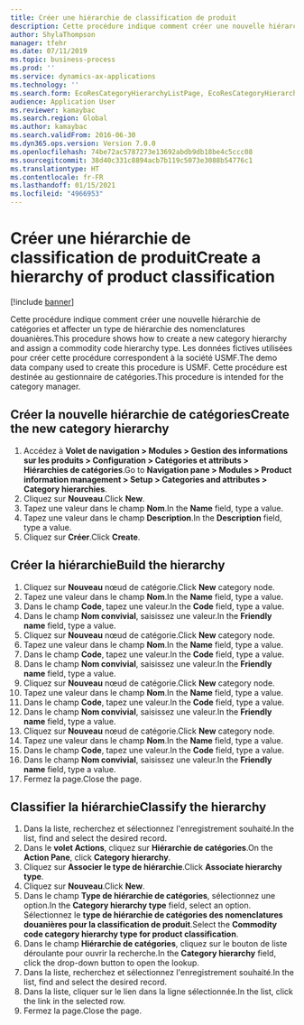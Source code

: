 ```yaml
---
title: Créer une hiérarchie de classification de produit
description: Cette procédure indique comment créer une nouvelle hiérarchie de catégories et affecter un type de hiérarchie des nomenclatures douanières.
author: ShylaThompson
manager: tfehr
ms.date: 07/11/2019
ms.topic: business-process
ms.prod: ''
ms.service: dynamics-ax-applications
ms.technology: ''
ms.search.form: EcoResCategoryHierarchyListPage, EcoResCategoryHierarchyCreate, EcoResCategory, EcoResCategoryHierarchyRole, EcoResProductCategory, EcoResCategorySearchList, EcoResCategoryHierarchyFactbox, EcoResCategoryFriendlyName, EcoResCategoryAddProduct
audience: Application User
ms.reviewer: kamaybac
ms.search.region: Global
ms.author: kamaybac
ms.search.validFrom: 2016-06-30
ms.dyn365.ops.version: Version 7.0.0
ms.openlocfilehash: 74be72ac5787273e13692abdb9db18be4c5ccc08
ms.sourcegitcommit: 38d40c331c8894acb7b119c5073e3088b54776c1
ms.translationtype: HT
ms.contentlocale: fr-FR
ms.lasthandoff: 01/15/2021
ms.locfileid: "4966953"
---
```

# <a name="create-a-hierarchy-of-product-classification"></a><span data-ttu-id="38b26-103">Créer une hiérarchie de classification de produit</span><span class="sxs-lookup"><span data-stu-id="38b26-103">Create a hierarchy of product classification</span></span>

[!include [banner](../../includes/banner.md)]

<span data-ttu-id="38b26-104">Cette procédure indique comment créer une nouvelle hiérarchie de catégories et affecter un type de hiérarchie des nomenclatures douanières.</span><span class="sxs-lookup"><span data-stu-id="38b26-104">This procedure shows how to create a new category hierarchy and assign a commodity code hierarchy type.</span></span> <span data-ttu-id="38b26-105">Les données fictives utilisées pour créer cette procédure correspondent à la société USMF.</span><span class="sxs-lookup"><span data-stu-id="38b26-105">The demo data company used to create this procedure is USMF.</span></span> <span data-ttu-id="38b26-106">Cette procédure est destinée au gestionnaire de catégories.</span><span class="sxs-lookup"><span data-stu-id="38b26-106">This procedure is intended for the category manager.</span></span>


## <a name="create-the-new-category-hierarchy"></a><span data-ttu-id="38b26-107">Créer la nouvelle hiérarchie de catégories</span><span class="sxs-lookup"><span data-stu-id="38b26-107">Create the new category hierarchy</span></span>
1. <span data-ttu-id="38b26-108">Accédez à **Volet de navigation > Modules > Gestion des informations sur les produits > Configuration > Catégories et attributs > Hiérarchies de catégories**.</span><span class="sxs-lookup"><span data-stu-id="38b26-108">Go to **Navigation pane > Modules > Product information management > Setup > Categories and attributes > Category hierarchies**.</span></span>
2. <span data-ttu-id="38b26-109">Cliquez sur **Nouveau**.</span><span class="sxs-lookup"><span data-stu-id="38b26-109">Click **New**.</span></span>
3. <span data-ttu-id="38b26-110">Tapez une valeur dans le champ **Nom**.</span><span class="sxs-lookup"><span data-stu-id="38b26-110">In the **Name** field, type a value.</span></span>
4. <span data-ttu-id="38b26-111">Tapez une valeur dans le champ **Description**.</span><span class="sxs-lookup"><span data-stu-id="38b26-111">In the **Description** field, type a value.</span></span>
5. <span data-ttu-id="38b26-112">Cliquez sur **Créer**.</span><span class="sxs-lookup"><span data-stu-id="38b26-112">Click **Create**.</span></span>

## <a name="build-the-hierarchy"></a><span data-ttu-id="38b26-113">Créer la hiérarchie</span><span class="sxs-lookup"><span data-stu-id="38b26-113">Build the hierarchy</span></span>
1. <span data-ttu-id="38b26-114">Cliquez sur **Nouveau** nœud de catégorie.</span><span class="sxs-lookup"><span data-stu-id="38b26-114">Click **New** category node.</span></span>
2. <span data-ttu-id="38b26-115">Tapez une valeur dans le champ **Nom**.</span><span class="sxs-lookup"><span data-stu-id="38b26-115">In the **Name** field, type a value.</span></span>
3. <span data-ttu-id="38b26-116">Dans le champ **Code**, tapez une valeur.</span><span class="sxs-lookup"><span data-stu-id="38b26-116">In the **Code** field, type a value.</span></span>
4. <span data-ttu-id="38b26-117">Dans le champ **Nom convivial**, saisissez une valeur.</span><span class="sxs-lookup"><span data-stu-id="38b26-117">In the **Friendly name** field, type a value.</span></span>
5. <span data-ttu-id="38b26-118">Cliquez sur **Nouveau** nœud de catégorie.</span><span class="sxs-lookup"><span data-stu-id="38b26-118">Click **New** category node.</span></span>
6. <span data-ttu-id="38b26-119">Tapez une valeur dans le champ **Nom**.</span><span class="sxs-lookup"><span data-stu-id="38b26-119">In the **Name** field, type a value.</span></span>
7. <span data-ttu-id="38b26-120">Dans le champ **Code**, tapez une valeur.</span><span class="sxs-lookup"><span data-stu-id="38b26-120">In the **Code** field, type a value.</span></span>
8. <span data-ttu-id="38b26-121">Dans le champ **Nom convivial**, saisissez une valeur.</span><span class="sxs-lookup"><span data-stu-id="38b26-121">In the **Friendly name** field, type a value.</span></span>
9. <span data-ttu-id="38b26-122">Cliquez sur **Nouveau** nœud de catégorie.</span><span class="sxs-lookup"><span data-stu-id="38b26-122">Click **New** category node.</span></span>
10. <span data-ttu-id="38b26-123">Tapez une valeur dans le champ **Nom**.</span><span class="sxs-lookup"><span data-stu-id="38b26-123">In the **Name** field, type a value.</span></span>
11. <span data-ttu-id="38b26-124">Dans le champ **Code**, tapez une valeur.</span><span class="sxs-lookup"><span data-stu-id="38b26-124">In the **Code** field, type a value.</span></span>
12. <span data-ttu-id="38b26-125">Dans le champ **Nom convivial**, saisissez une valeur.</span><span class="sxs-lookup"><span data-stu-id="38b26-125">In the **Friendly name** field, type a value.</span></span>
13. <span data-ttu-id="38b26-126">Cliquez sur **Nouveau** nœud de catégorie.</span><span class="sxs-lookup"><span data-stu-id="38b26-126">Click **New** category node.</span></span>
14. <span data-ttu-id="38b26-127">Tapez une valeur dans le champ **Nom**.</span><span class="sxs-lookup"><span data-stu-id="38b26-127">In the **Name** field, type a value.</span></span>
15. <span data-ttu-id="38b26-128">Dans le champ **Code**, tapez une valeur.</span><span class="sxs-lookup"><span data-stu-id="38b26-128">In the **Code** field, type a value.</span></span>
16. <span data-ttu-id="38b26-129">Dans le champ **Nom convivial**, saisissez une valeur.</span><span class="sxs-lookup"><span data-stu-id="38b26-129">In the **Friendly name** field, type a value.</span></span>
17. <span data-ttu-id="38b26-130">Fermez la page.</span><span class="sxs-lookup"><span data-stu-id="38b26-130">Close the page.</span></span>

## <a name="classify-the-hierarchy"></a><span data-ttu-id="38b26-131">Classifier la hiérarchie</span><span class="sxs-lookup"><span data-stu-id="38b26-131">Classify the hierarchy</span></span>
1. <span data-ttu-id="38b26-132">Dans la liste, recherchez et sélectionnez l'enregistrement souhaité.</span><span class="sxs-lookup"><span data-stu-id="38b26-132">In the list, find and select the desired record.</span></span>
2. <span data-ttu-id="38b26-133">Dans le **volet Actions**, cliquez sur **Hiérarchie de catégories**.</span><span class="sxs-lookup"><span data-stu-id="38b26-133">On the **Action Pane**, click **Category hierarchy**.</span></span>
3. <span data-ttu-id="38b26-134">Cliquez sur **Associer le type de hiérarchie**.</span><span class="sxs-lookup"><span data-stu-id="38b26-134">Click **Associate hierarchy type**.</span></span>
4. <span data-ttu-id="38b26-135">Cliquez sur **Nouveau**.</span><span class="sxs-lookup"><span data-stu-id="38b26-135">Click **New**.</span></span>
5. <span data-ttu-id="38b26-136">Dans le champ **Type de hiérarchie de catégories**, sélectionnez une option.</span><span class="sxs-lookup"><span data-stu-id="38b26-136">In the **Category hierarchy type** field, select an option.</span></span> <span data-ttu-id="38b26-137">Sélectionnez le **type de hiérarchie de catégories des nomenclatures douanières pour la classification de produit**.</span><span class="sxs-lookup"><span data-stu-id="38b26-137">Select the **Commodity code category hierarchy type for product classification**.</span></span>  
6. <span data-ttu-id="38b26-138">Dans le champ **Hiérarchie de catégories**, cliquez sur le bouton de liste déroulante pour ouvrir la recherche.</span><span class="sxs-lookup"><span data-stu-id="38b26-138">In the **Category hierarchy** field, click the drop-down button to open the lookup.</span></span>
7. <span data-ttu-id="38b26-139">Dans la liste, recherchez et sélectionnez l'enregistrement souhaité.</span><span class="sxs-lookup"><span data-stu-id="38b26-139">In the list, find and select the desired record.</span></span>
8. <span data-ttu-id="38b26-140">Dans la liste, cliquer sur le lien dans la ligne sélectionnée.</span><span class="sxs-lookup"><span data-stu-id="38b26-140">In the list, click the link in the selected row.</span></span>
9. <span data-ttu-id="38b26-141">Fermez la page.</span><span class="sxs-lookup"><span data-stu-id="38b26-141">Close the page.</span></span>

